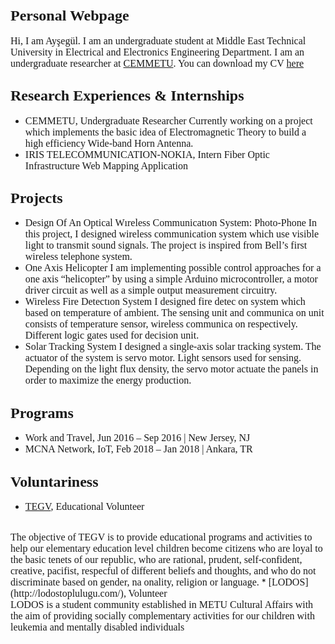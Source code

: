 ## <span style="font-family: Times New Roman; font-size: 24px;">Personal Webpage</span>
<span style="font-family: Times New Roman; font-size: 16px;">Hi, I am Ayşegül. I am an undergraduate student at Middle East Technical University in Electrical and Electronics Engineering Department. I am an undergraduate researcher at [CEMMETU](http://cem.eee.metu.edu.tr/). You can download my CV [here](/docs/cv.pdf)</span>

## <span style="font-family: Times New Roman; font-size: 24px;">Research Experiences & Internships</span>
* <span style="font-family: Times New Roman; font-size: 16px;">CEMMETU, Undergraduate Researcher</span>
<span style="font-family: Times New Roman; font-size: 16px;">Currently working on a project which implements the basic idea of Electromagnetic Theory to build a high efficiency Wide-band Horn Antenna.</span>
* <span style="font-family: Times New Roman; font-size: 16px;">IRIS TELECOMMUNICATION-NOKIA, Intern</span>
<span style="font-family: Times New Roman; font-size: 16px;">Fiber Optic Infrastructure Web Mapping Application</span>

## <span style="font-family: Times New Roman; font-size: 24px;">Projects</span>
* <span style="font-family: Times New Roman; font-size: 16px;">Design Of An Optical Wıreless Communicatıon System: Photo-Phone</span>
<span style="font-family: Times New Roman; font-size: 16px;">In this project, I designed wireless communication system which use visible light to transmit sound signals. The project is inspired from Bell’s first wireless telephone system.</span>
* <span style="font-family: Times New Roman; font-size: 16px;">One Axis Helicopter</span>
<span style="font-family: Times New Roman; font-size: 16px;">I am implementing possible control approaches for a one axis “helicopter” by using a simple Arduino microcontroller, a motor driver circuit as well as a simple output measurement circuitry.</span>
* <span style="font-family: Times New Roman; font-size: 16px;">Wireless Fire Detectıon System</span>
<span style="font-family: Times New Roman; font-size: 16px;">I designed fire detec on system which based on temperature of ambient. The sensing unit and communica on unit consists of temperature sensor, wireless communica on respectively. Different logic gates used for decision unit.</span>
* <span style="font-family: Times New Roman; font-size: 16px;">Solar Tracking System</span>
<span style="font-family: Times New Roman; font-size: 16px;">I designed a single-axis solar tracking system. The actuator of the system is servo motor. Light sensors used for sensing. Depending on the light flux density, the servo motor actuate the panels in order to maximize the energy production.</span>

## <span style="font-family: Times New Roman; font-size: 24px;">Programs</span>
* <span style="font-family: Times New Roman; font-size: 16px;">Work and Travel, Jun 2016 – Sep 2016 | New Jersey, NJ</span>
* <span style="font-family: Times New Roman; font-size: 16px;">MCNA Network, IoT, Feb 2018 – Jan 2018 | Ankara, TR</span>

## <span style="font-family: Times New Roman; font-size: 24px;">Voluntariness</span>
* <span style="font-family: Times New Roman; font-size: 16px;">[TEGV](https://tegv.org/eng/), Educational Volunteer</span>

<br /> 
<span style="font-family: Times New Roman; font-size: 16px;">The objective of TEGV is to provide educational programs and activities to help our elementary education level children become citizens who are loyal to the basic tenets of our republic, who are rational, prudent, self-confident, creative, pacifist, respecful of different beliefs and thoughts, and who do not discriminate based on gender, na onality, religion or language.</span>
* <span style="font-family: Times New Roman; font-size: 16px;">[LODOS](http://lodostoplulugu.com/), Volunteer</span>
<br /> 
<span style="font-family: Times New Roman; font-size: 16px;">LODOS is a student community established in METU Cultural Affairs with the aim of providing socially complementary activities for our children with leukemia and mentally disabled individuals
</span>




